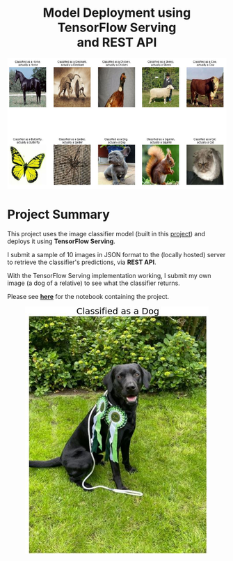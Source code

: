 <h1 align="center">Model Deployment using TensorFlow Serving<br> and REST API</h1>
<p align="center"><img src="https://github.com/three14consulting/Python/blob/main/TensorFlow_Serving/images/production_images.JPG?raw=true" height="300"></p>
<h1><a id='0.0'> Project Summary</a></h1>

This project uses the image classifier model (built in this [project](https://github.com/three14consulting/Python/tree/main/DeepComputerVision)) and deploys it using **TensorFlow Serving**. 

I submit a sample of 10 images in JSON format to the (locally hosted) server to retrieve the classifier\'s predictions, via **REST API**.

With the TensorFlow Serving implementation working, I submit my own image (a dog of a relative) to see what the classifier returns.

Please see [**here**](https://github.com/three14consulting/Python/blob/main/TensorFlow_Serving/TF_Serving_REST_API.ipynb) for the notebook containing the project.
<br>
<p align="center"><img src="https://github.com/three14consulting/Python/blob/main/TensorFlow_Serving/images/dog_success.JPG?raw=true"></p>
